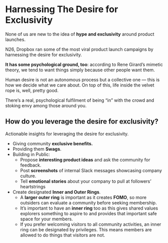 # Harnessing The Desire for Exclusivity

None of us are new to the idea of **hype and exclusivity** around product launches.

N26, Dropbox ran some of the most viral product launch campaigns by harnessing the desire for exclusivity.

**It has some psychological ground, too**: according to Rene Girard’s mimetic theory, we tend to want things simply because other people want them. 

Human desire is not an autonomous process but a collective one — this is how we decide what we care about. On top of this, life inside the velvet rope is, well, pretty good. 

There’s a real, psychological fulfilment of being “in” with the crowd and stoking envy among those around you. 

## How do you leverage the desire for exclusivity?

Actionable insights for leveraging the desire for exclusivity.

* Giving community **exclusive benefits.**
* Providing them **Swags**.
* Building in Public:
  * Propose **interesting product ideas** and ask the community for feedback.
  * Post **screenshots** of internal Slack messages showcasing company culture.
  * Tell **emotional stories** about your company to pull at followers’ heartstrings
* Create designated **Inner and Outer Rings**.
  * A **larger outer ring** is important as it creates **FOMO**, so more outsiders can evaluate a community before seeking membership. 
  * It’s important to have an **inner ring** too as this gives shared values explorers something to aspire to and provides that important safe space for your members.
  * If you prefer welcoming visitors to all community activities, an inner ring can be designated by privileges. This means members are allowed to do things that visitors are not.









